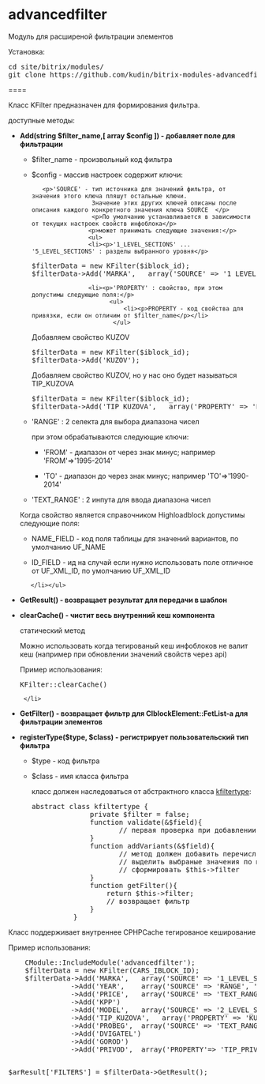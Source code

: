advancedfilter
====

<p>Модуль для расширеной фильтрации элементов</p>
<p>Установка:</p>
<pre>cd site/bitrix/modules/ 
git clone https://github.com/kudin/bitrix-modules-advancedfilter.git advancedfilter 
</pre>
 
==== 

<p>Класс KFilter предназначен для формирования фильтра.</p>
<p>доступные методы:</p>
<ul>

  <li><p><b>Add(string $filter_name,[ array $config ]) - добавляет поле для фильтрации</b></p> 
     <ul><li>
        <p>$filter_name - произвольный код фильтра</p>
    </li>
     <li>
     <p>$config - массив настроек содержит ключи:</p>
     
       <p>'SOURCE' - тип источника для значений фильтра, от значения этого ключа пляшут остальные ключи.
                     Значение этих других ключей описаны после описания каждого конкретного значения ключа SOURCE  </p>
                     <p>По умолчанию устанавливается в зависимости от текущих настроек свойств инфоблока</p>
                    <p>может принимать следующие значения:</p> 
                    <ul>
                    <li><p>'1_LEVEL_SECTIONS' ... '5_LEVEL_SECTIONS' : разделы выбранного уровня</p>
<pre>$filterData = new KFilter($iblock_id);
$filterData->Add('MARKA',   array('SOURCE' => '1_LEVEL_SECTIONS'));</pre>
</li>
                     
                    <li><p>'PROPERTY' : свойство, при этом допустимы следующие поля:</p>
                          <ul>
                              <li><p>PROPERTY - код свойства для привязки, если он отличим от $filter_name</p></li>
                           </ul>
<p>Добавляем свойство KUZOV</p>
<pre>$filterData = new KFilter($iblock_id);
$filterData->Add('KUZOV');</pre>
<p>Добавляем свойство KUZOV, но у нас оно будет называться TIP_KUZOVA</p>
<pre>$filterData = new KFilter($iblock_id);
$filterData->Add('TIP_KUZOVA',   array('PROPERTY' => 'KUZOV'));</pre>
                    </li>
                    <li><p>'RANGE' : 2 селекта для выбора диапазона чисел</p>
                             <p> при этом обрабатываются следующие ключи:</p>
                              <ul>
                                <li><p>'FROM' - диапазон от через знак минус; например 'FROM'=>'1995-2014'</p></li>
                                <li><p>'TO' - диапазон до через знак минус; например 'TO'=>'1990-2014'</p></li>
                              </ul>
                    </li> 
                     <li>'TEXT_RANGE' : 2 инпута для ввода диапазона чисел  </li>
                    </ul> 
 <P>Когда свойство является справочником Highloadblock допустимы следующие поля:</P>
                           <ul> 
                              <li><p>NAME_FIELD - код поля таблицы для значений вариантов, по умолчанию UF_NAME</p></li>
                              <li><p>ID_FIELD - ид на случай если нужно использовать поле отличное от UF_XML_ID, по умолчанию UF_XML_ID</p></li> 
                          </ul>
                     </li>


       </li></ul>
   </li>
   
  <li><p><b>GetResult() - возвращает результат для передачи в шаблон</b></p></li>
        <li><p><b>clearCache() - чистит весь внутренний кеш компонента</b></p>
         <p>статический метод</p>
         <p>Можно использовать когда тегированый кеш инфоблоков не валит кеш (например при обновлении значений свойств через api)</p>
         <p>Пример использования: <pre>KFilter::clearCache()</pre></p>

     </li>
  <li><p><b>GetFilter() - возвращает фильтр для CIblockElement::FetList-a для фильтрации элементов</b></p></li>
    <li>
      <p><b>registerType($type, $class) - регистрирует пользовательский тип фильтра</b></p>
       <ul>
              <li><p> $type - код фильтра</p></li>
         <li><p>$class - имя класса фильтра</p>
         <p> класс должен наследоваться от абстрактного класса <a href='https://github.com/kudin/bitrix-modules-advancedfilter/blob/master/classes/usertypes/kfiltertype.php'>kfiltertype</a>:</p>
          <pre>abstract class kfiltertype { 
              private $filter = false; 
              function validate(&$field){
                     // первая проверка при добавлении поля  
              }     
              function addVariants(&$field){
                     // метод должен добавить перечисляемые варианты в $field['VARIANTS']
                     // выделить выбраные значения по массиву $_REQUEST
                     // сформировать $this->filter
              }    
              function getFilter(){
                  return $this->filter;
                  // возвращает фильтр 
              }
          }</pre></li></ul>
    </li>
</ul>


<p>Класс поддерживает внутреннее CPHPCache тегированое кеширование</p>

<p>Пример использования:</p>
<pre>
    CModule::IncludeModule('advancedfilter'); 
    $filterData = new KFilter(CARS_IBLOCK_ID);
    $filterData->Add('MARKA',   array('SOURCE' => '1_LEVEL_SECTIONS'))
               ->Add('YEAR',    array('SOURCE' => 'RANGE', 'FROM'=>'1980-' . date('Y'), 'TO'=>'1980-' . date('Y')) )
               ->Add('PRICE',   array('SOURCE' => 'TEXT_RANGE'))
               ->Add('KPP')
               ->Add('MODEL',   array('SOURCE' => '2_LEVEL_SECTIONS', 'LINKTO' => 'MARKA'))
               ->Add('TIP_KUZOVA',   array('PROPERTY' => 'KUZOV'))
               ->Add('PROBEG',  array('SOURCE' => 'TEXT_RANGE'))
               ->Add('DVIGATEL')
               ->Add('GOROD')
               ->Add('PRIVOD',  array('PROPERTY'=> 'TIP_PRIVODA')); 
            
   $arResult['FILTERS'] = $filterData->GetResult();
</pre>   
  
   
